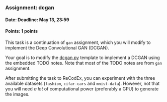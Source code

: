 ### Assignment: dcgan
#### Date: Deadline: May 13, 23:59
#### Points: 1 points

This task is a continuation of `gan` assignment, which you will modify to
implement the Deep Convolutional GAN (DCGAN).

Your goal is to modify the
[dcgan.py](https://github.com/ufal/npfl114/tree/past-1718/labs/10/dcgan.py)
template to implement a DCGAN using the embedded TODO notes. Note that
most of the TODO notes are from `gan` assignment.

After submitting the task to ReCodEx, you can experiment with the three
available datasets (`fashion`, `cifar-cars` and `mnist-data`). However, not that
you will need _a lot_ of computational power (preferably a GPU) to generate the
images.
